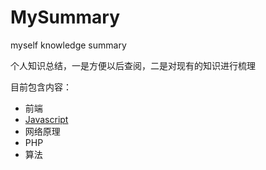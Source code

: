 # MySummary
myself knowledge summary

个人知识总结，一是方便以后查阅，二是对现有的知识进行梳理

目前包含内容：

- 前端
 - [Javascript](https://github.com/Houserqu/MySummary/blob/master/FrontEnd/JavaScript/Javascript.md) 
- 网络原理
- PHP
- 算法
